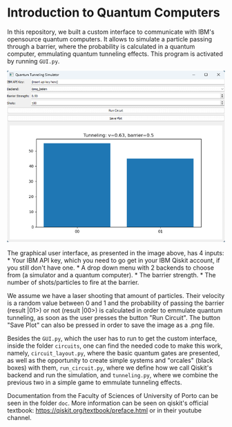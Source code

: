# Introduction to Quantum Computers

In this repository, we built a custom interface to communicate with IBM's opensource quantum computers. It allows to simulate a particle passing through a barrier, where the probability is calculated in a quantum computer, emmulating quantum tunneling effects. This program is activated by running `GUI.py`.

<img src="./doc/GUI.png" width="800">

The graphical user interface, as presented in the image above, has 4 inputs:
    * Your IBM API key, which you need to go get in your IBM Qiskit account, if you still don't have one.
    * A drop down menu with 2 backends to choose from (a simulator and a quantum computer).
    * The barrier strength.
    * The number of shots/particles to fire at the barrier.

We assume we have a laser shooting that amount of particles. Their velocity is a random value between 0 and 1 and the probability of passing the barrier (result |01>) or not (result |00>) is calculated in order to emmulate quantum tunneling, as soon as the user presses the button "Run Circuit". The button "Save Plot" can also be pressed in order to save the image as a .png file.

Besides the `GUI.py`, which the user has to run to get the custom interface, inside the folder `circuits`, one can find the needed code to make this work, namely, `circuit_layout.py`, where the basic quantum gates are presented, as well as the opportunity to create simple systems and "orcales" (black boxes) with them, `run_circuit.py`, where we define how we call Qiskit's backend and run the simulation, and `tunneling.py`, where we combine the previous two in a simple game to emmulate tunneling effects.

Documentation from the Faculty of Sciences of University of Porto can be seen in the folder `doc`. More information can be seen on qiskit's official textbook: https://qiskit.org/textbook/preface.html or in their youtube channel.